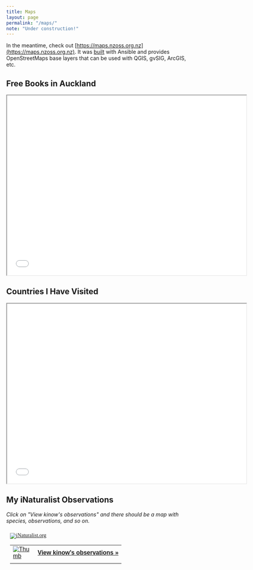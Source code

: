```yaml
---
title: Maps
layout: page
permalink: "/maps/"
note: "Under construction!"
---
```


In the meantime, check out [https://maps.nzoss.org.nz](https://maps.nzoss.org.nz). It was
[built](https://github.com/kinow/nz-osm-server) with Ansible and provides OpenStreetMaps base layers that can
be used with QGIS, gvSIG, ArcGIS, etc.

## Free Books in Auckland

<iframe src="/maps/free-books/index.html" width="640" height="480"></iframe>

## Countries I Have Visited

<iframe src="/maps/countries/index.html" width="640" height="480"></iframe>

## My iNaturalist Observations

_Click on "View kinow's observations" and there should be a map with species, observations, and so on._

<style type="text/css" media="screen">
.inat-widget { font-family: Georgia, serif; padding: 10px; line-height: 1;}
.inat-widget-header {margin-bottom: 10px;}
.inat-widget td {vertical-align: top; padding-bottom: 10px;}
.inat-label { color: #888; }
.inat-meta { font-size: smaller; margin-top: 3px; line-height: 1.2;}
.inat-observation-body, .inat-user-body { padding-left: 10px; }
.inat-observation-image {text-align: center;}
.inat-observation-image, .inat-user-image { width: 48px; display: inline-block; }
.inat-observation-image img, .inat-user-image img { max-width: 48px; }
.inat-observation-image img { vertical-align: middle; }
.inat-widget-small .inat-observation-image { display:block; float: left; margin: 0 3px 3px 0; height:48px;}
.inat-label, .inat-value, .inat-user { font-family: "Trebuchet MS", Arial, sans-serif; }
.inat-user-body {vertical-align: middle;}
.inat-widget td.inat-user-body {vertical-align: middle;}
.inat-widget .inat-footer td.inat-value {vertical-align: middle; padding-left: 10px;}
</style>
<div class="inat-widget">
    <div class="inat-widget-header">
      <a href="https://www.inaturalist.org"><img alt="iNaturalist.org" src="https://www.inaturalist.org/assets/logo-small-9571bdf43f2c4dc05eb536a8c06d7c4b.gif" /></a>  
    </div>
  <script type="text/javascript" charset="utf-8" src="https://www.inaturalist.org/observations/kinow.widget?layout=large&limit=5&order=desc&order_by=observed_on"></script>
  <table class="inat-footer">
    <tr class="inat-user">
        <td class="inat-user-image">
          <a border="0" href="https://www.inaturalist.org/observations/kinow"><img class="usericon" src="https://static.inaturalist.org/attachments/users/icons/201141/thumb.jpg?1475537187" alt="Thumb" /></a>
        </td>
      <td class="inat-value">
        <strong>
            <a href="https://www.inaturalist.org/observations/kinow">View kinow's observations »</a>
        </strong>
      </td>
    </tr>
  </table>
</div>
